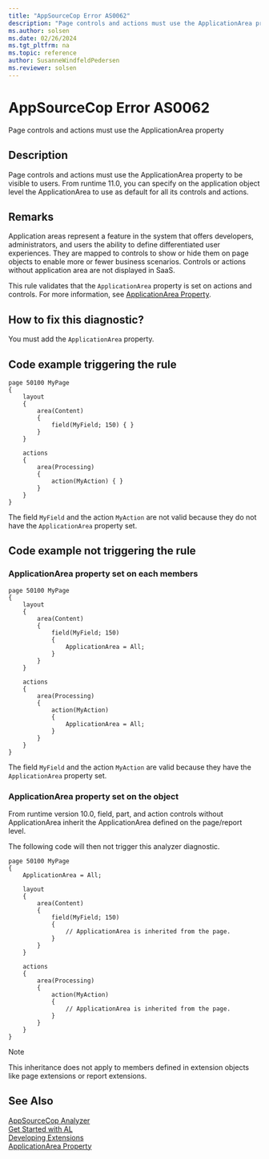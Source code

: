 ```yaml
---
title: "AppSourceCop Error AS0062"
description: "Page controls and actions must use the ApplicationArea property to be visible to users."
ms.author: solsen
ms.date: 02/26/2024
ms.tgt_pltfrm: na
ms.topic: reference
author: SusanneWindfeldPedersen
ms.reviewer: solsen
---
```

[//]: # (START>DO_NOT_EDIT)
[//]: # (IMPORTANT:Do not edit any of the content between here and the END>DO_NOT_EDIT.)
[//]: # (Any modifications should be made in the .xml files in the ModernDev repo.)
# AppSourceCop Error AS0062
Page controls and actions must use the ApplicationArea property

## Description
Page controls and actions must use the ApplicationArea property to be visible to users. From runtime 11.0, you can specify on the application object level the ApplicationArea to use as default for all its controls and actions.

[//]: # (IMPORTANT: END>DO_NOT_EDIT)

## Remarks

Application areas represent a feature in the system that offers developers, administrators, and users the ability to define differentiated user experiences. They are mapped to controls to show or hide them on page objects to enable more or fewer business scenarios. Controls or actions without application area are not displayed in SaaS.

This rule validates that the `ApplicationArea` property is set on actions and controls. For more information, see [ApplicationArea Property](../properties/devenv-applicationarea-property.md).

## How to fix this diagnostic?

You must add the `ApplicationArea` property.

## Code example triggering the rule

```AL
page 50100 MyPage
{
    layout
    {
        area(Content)
        {
            field(MyField; 150) { }
        }
    }

    actions
    {
        area(Processing)
        {
            action(MyAction) { }
        }
    }
}
```

The field `MyField` and the action `MyAction` are not valid because they do not have the `ApplicationArea` property set.

## Code example not triggering the rule

### ApplicationArea property set on each members

```AL
page 50100 MyPage
{
    layout
    {
        area(Content)
        {
            field(MyField; 150)
            { 
                ApplicationArea = All;
            }
        }
    }

    actions
    {
        area(Processing)
        {
            action(MyAction) 
            {
                ApplicationArea = All;
            }
        }
    }
}
```

The field `MyField` and the action `MyAction` are valid because they have the `ApplicationArea` property set.

### ApplicationArea property set on the object

From runtime version 10.0, field, part, and action controls without ApplicationArea inherit the ApplicationArea defined on the page/report level.

The following code will then not trigger this analyzer diagnostic.

```AL
page 50100 MyPage
{
    ApplicationArea = All;

    layout
    {
        area(Content)
        {
            field(MyField; 150)
            {
                // ApplicationArea is inherited from the page.
            }
        }
    }

    actions
    {
        area(Processing)
        {
            action(MyAction) 
            {
                // ApplicationArea is inherited from the page.
            }
        }
    }
}
```

> [!NOTE]
> This inheritance does not apply to members defined in extension objects like page extensions or report extensions.

## See Also  
[AppSourceCop Analyzer](appsourcecop.md)  
[Get Started with AL](../devenv-get-started.md)  
[Developing Extensions](../devenv-dev-overview.md)  
[ApplicationArea Property](..//properties/devenv-applicationarea-property.md)  